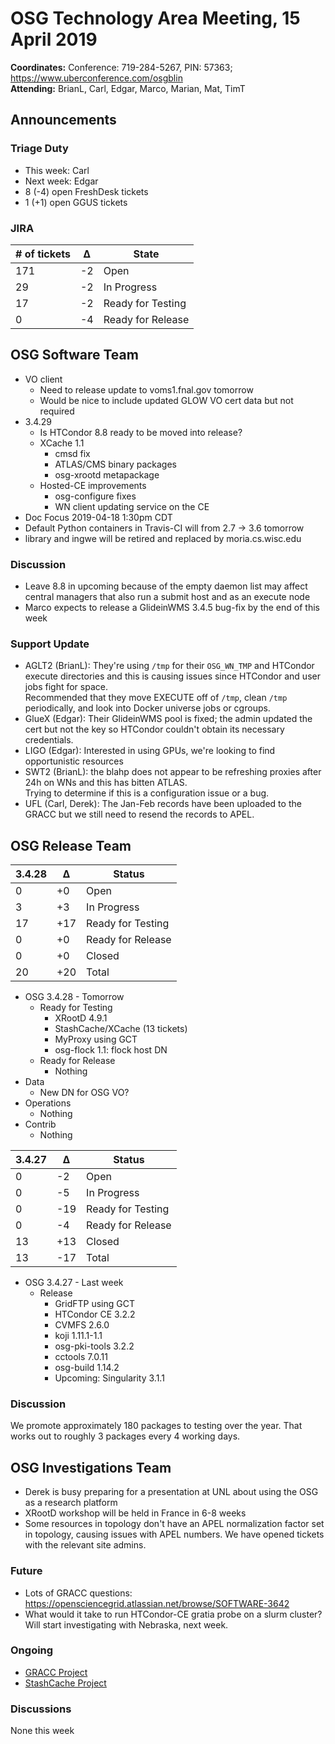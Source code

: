 # OSG Technology Area Meeting, 15 April 2019

**Coordinates:** Conference: 719-284-5267, PIN: 57363; <https://www.uberconference.com/osgblin>  
**Attending:** BrianL, Carl, Edgar, Marco, Marian, Mat, TimT


## Announcements


### Triage Duty

-   This week: Carl
-   Next week: Edgar
-   8 (-4) open FreshDesk tickets
-   1 (+1) open GGUS tickets


### JIRA

| # of tickets | &Delta; | State             |
|------------ |------- |----------------- |
| 171          | -2      | Open              |
| 29           | -2      | In Progress       |
| 17           | -2      | Ready for Testing |
| 0            | -4      | Ready for Release |


## OSG Software Team

-   VO client  
    -   Need to release update to voms1.fnal.gov tomorrow
    -   Would be nice to include updated GLOW VO cert data but not required
-   3.4.29  
    -   Is HTCondor 8.8 ready to be moved into release?
    -   XCache 1.1  
        -   cmsd fix
        -   ATLAS/CMS binary packages
        -   osg-xrootd metapackage
    -   Hosted-CE improvements  
        -   osg-configure fixes
        -   WN client updating service on the CE
-   Doc Focus 2019-04-18 1:30pm CDT
-   Default Python containers in Travis-CI will from 2.7 -> 3.6 tomorrow
-   library and ingwe will be retired and replaced by moria.cs.wisc.edu


### Discussion

-   Leave 8.8 in upcoming because of the empty daemon list may affect central managers that also run a submit host and as an execute node
-   Marco expects to release a GlideinWMS 3.4.5 bug-fix by the end of this week


### Support Update

-   AGLT2 (BrianL): They're using `/tmp` for their `OSG_WN_TMP` and HTCondor execute directories and this is causing issues since HTCondor and user jobs fight for space.  
    Recommended that they move EXECUTE off of `/tmp`, clean `/tmp` periodically, and look into Docker universe jobs or cgroups.
-   GlueX (Edgar): Their GlideinWMS pool is fixed; the admin updated the cert but not the key so HTCondor couldn't obtain its necessary credentials.
-   LIGO (Edgar): Interested in using GPUs, we're looking to find opportunistic resources
-   SWT2 (BrianL): the blahp does not appear to be refreshing proxies after 24h on WNs and this has bitten ATLAS.  
    Trying to determine if this is a configuration issue or a bug.
-   UFL (Carl, Derek): The Jan-Feb records have been uploaded to the GRACC but we still need to resend the records to APEL.


## OSG Release Team

| 3.4.28 | &Delta; | Status            |
|------ |------- |----------------- |
| 0      | +0      | Open              |
| 3      | +3      | In Progress       |
| 17     | +17     | Ready for Testing |
| 0      | +0      | Ready for Release |
| 0      | +0      | Closed            |
| 20     | +20     | Total             |

-   OSG 3.4.28 - Tomorrow
    -   Ready for Testing  
        -   XRootD 4.9.1
        -   StashCache/XCache (13 tickets)
        -   MyProxy using GCT
        -   osg-flock 1.1: flock host DN
    -   Ready for Release  
        -   Nothing
-   Data  
    -   New DN for OSG VO?
-   Operations  
    -   Nothing
-   Contrib  
    -   Nothing

| 3.4.27 | &Delta; | Status            |
|------ |------- |----------------- |
| 0      | -2      | Open              |
| 0      | -5      | In Progress       |
| 0      | -19     | Ready for Testing |
| 0      | -4      | Ready for Release |
| 13     | +13     | Closed            |
| 13     | -17     | Total             |

-   OSG 3.4.27 - Last week
    -   Release
        -   GridFTP using GCT
        -   HTCondor CE 3.2.2
        -   CVMFS 2.6.0
        -   koji 1.11.1-1.1
        -   osg-pki-tools 3.2.2
        -   cctools 7.0.11
        -   osg-build 1.14.2
        -   Upcoming: Singularity 3.1.1


### Discussion

We promote approximately 180 packages to testing over the year. That works out to roughly 3 packages every 4 working days.


## OSG Investigations Team

-   Derek is busy preparing for a presentation at UNL about using the OSG as a research platform
-   XRootD workshop will be held in France in 6-8 weeks
-   Some resources in topology don't have an APEL normalization factor set in topology, causing issues with APEL numbers.
    We have opened tickets with the relevant site admins.


### Future

-   Lots of GRACC questions: <https://opensciencegrid.atlassian.net/browse/SOFTWARE-3642>
-   What would it take to run HTCondor-CE gratia probe on a slurm cluster?  Will start investigating with Nebraska, next week.


### Ongoing

-   [GRACC Project](https://opensciencegrid.atlassian.net/projects/GRACC)
-   [StashCache Project](http://opensciencegrid.org/docs/data/stashcache/overview/)


### Discussions

None this week
